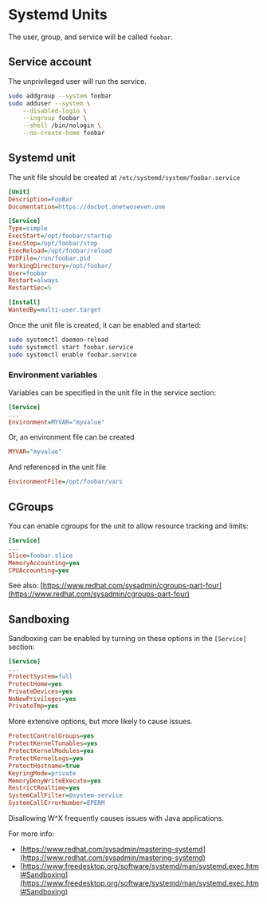 # Systemd Units

The user, group, and service will be called `foobar`. 

## Service account

The unprivileged user will run the service. 

```sh
sudo addgroup --system foobar
sudo adduser --system \
    --disabled-login \
    --ingroup foobar \
    --shell /bin/nologin \
    --no-create-home foobar
```

## Systemd unit

The unit file should be created at `/etc/systemd/system/foobar.service`

```ini
[Unit]
Description=FooBar
Documentation=https://docbot.onetwoseven.one

[Service]
Type=simple
ExecStart=/opt/foobar/startup
ExecStop=/opt/foobar/stop
ExecReload=/opt/foobar/reload
PIDFile=/run/foobar.pid
WorkingDirectory=/opt/foobar/
User=foobar
Restart=always
RestartSec=5

[Install]
WantedBy=multi-user.target
```

Once the unit file is created, it can be enabled and started: 

```sh
sudo systemctl daemon-reload
sudo systemctl start foobar.service
sudo systemctl enable foobar.service
```

### Environment variables

Variables can be specified in the unit file in the service section: 

```ini
[Service]
...
Environment=MYVAR="myvalue"
```

Or, an environment file can be created

```ini
MYVAR="myvalue"
```

And referenced in the unit file

```ini
EnvironmentFile=/opt/foobar/vars
```

## CGroups

You can enable cgroups for the unit to allow resource tracking and limits: 

```ini
[Service]
...
Slice=foobar.slice
MemoryAccounting=yes
CPUAccounting=yes
```

See also: [https://www.redhat.com/sysadmin/cgroups-part-four](https://www.redhat.com/sysadmin/cgroups-part-four)

## Sandboxing

Sandboxing can be enabled by turning on these options in the `[Service]` section: 

```ini
[Service]
...
ProtectSystem=full
ProtectHome=yes
PrivateDevices=yes
NoNewPrivileges=yes
PrivateTmp=yes
```

More extensive options, but more likely to cause issues. 

```ini
ProtectControlGroups=yes
ProtectKernelTunables=yes
ProtectKernelModules=yes
ProtectKernelLogs=yes
ProtectHostname=true
KeyringMode=private
MemoryDenyWriteExecute=yes
RestrictRealtime=yes
SystemCallFilter=@system-service
SystemCallErrorNumber=EPERM
```

Disallowing W^X frequently causes issues with Java applications. 

For more info: 

* [https://www.redhat.com/sysadmin/mastering-systemd](https://www.redhat.com/sysadmin/mastering-systemd)
* [https://www.freedesktop.org/software/systemd/man/systemd.exec.html#Sandboxing](https://www.freedesktop.org/software/systemd/man/systemd.exec.html#Sandboxing)
